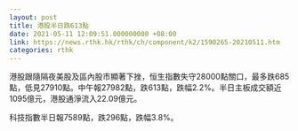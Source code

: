 ```yaml
---
layout: post
title: 港股半日跌613點
date: 2021-05-11 12:09:51.000000000 +08:00
link: https://news.rthk.hk/rthk/ch/component/k2/1590265-20210511.htm
categories: rthk
---
```


港股跟隨隔夜美股及區內股市顯著下挫，恒生指數失守28000點關口，最多跌685點，低見27910點。中午報27982點，跌613點，跌幅2.2%。半日主板成交額近1095億元，港股通淨流入22.09億元。

科技指數半日報7589點，跌296點，跌幅3.8%。
